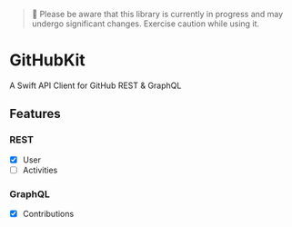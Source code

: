 > 🚧 Please be aware that this library is currently in progress and may undergo significant changes. Exercise caution while using it.

# GitHubKit
A Swift API Client for GitHub REST &amp; GraphQL

## Features

### REST
- [x] User
- [ ] Activities

### GraphQL
- [x] Contributions
